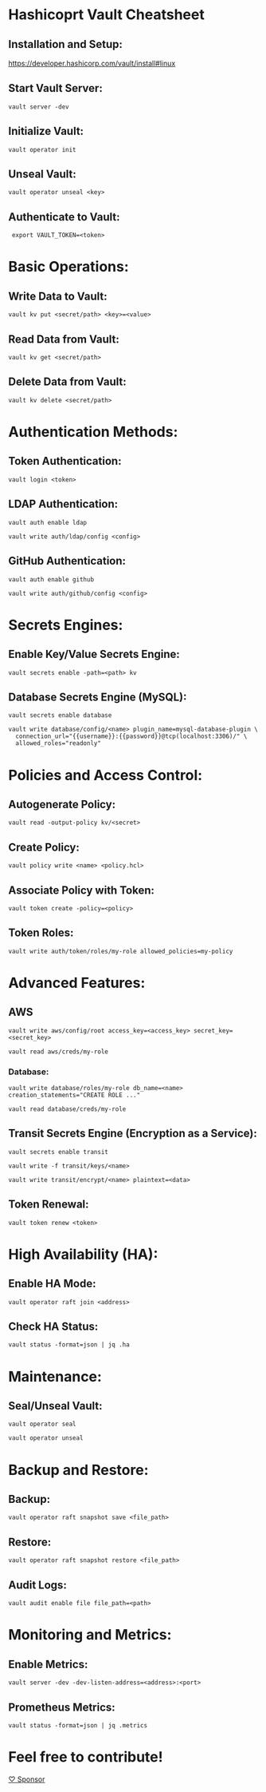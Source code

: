 # Hashicoprt Vault Cheatsheet

## Installation and Setup:

https://developer.hashicorp.com/vault/install#linux

## Start Vault Server:

```vault server -dev```

## Initialize Vault:

```vault operator init```

## Unseal Vault:

```vault operator unseal <key>```

## Authenticate to Vault:

``` export VAULT_TOKEN=<token>```

# Basic Operations:

## Write Data to Vault:

```vault kv put <secret/path> <key>=<value>```

## Read Data from Vault:

```vault kv get <secret/path>```

## Delete Data from Vault:

```vault kv delete <secret/path>```

# Authentication Methods:

## Token Authentication:

```vault login <token>```

## LDAP Authentication:

```vault auth enable ldap```

```vault write auth/ldap/config <config>```

## GitHub Authentication:

```vault auth enable github```

```vault write auth/github/config <config>```

# Secrets Engines:

## Enable Key/Value Secrets Engine:

```vault secrets enable -path=<path> kv```

## Database Secrets Engine (MySQL):

```vault secrets enable database```

```
vault write database/config/<name> plugin_name=mysql-database-plugin \
  connection_url="{{username}}:{{password}}@tcp(localhost:3306)/" \
  allowed_roles="readonly"
```

# Policies and Access Control:

## Autogenerate Policy:

```vault read -output-policy kv/<secret>```

## Create Policy:

```vault policy write <name> <policy.hcl>```

## Associate Policy with Token:

```vault token create -policy=<policy>```

## Token Roles:

```vault write auth/token/roles/my-role allowed_policies=my-policy```

# Advanced Features:

## AWS
```vault write aws/config/root access_key=<access_key> secret_key=<secret_key>```

```vault read aws/creds/my-role```

### Database:
```vault write database/roles/my-role db_name=<name> creation_statements="CREATE ROLE ..."```

```vault read database/creds/my-role```

## Transit Secrets Engine (Encryption as a Service):
```vault secrets enable transit```

```vault write -f transit/keys/<name>```

```vault write transit/encrypt/<name> plaintext=<data>```

## Token Renewal:

```vault token renew <token>```

# High Availability (HA):
## Enable HA Mode:

```vault operator raft join <address>```

## Check HA Status:

```vault status -format=json | jq .ha```

# Maintenance:

## Seal/Unseal Vault:
```vault operator seal```

```vault operator unseal```

# Backup and Restore:

## Backup:
```vault operator raft snapshot save <file_path>```

## Restore:

```vault operator raft snapshot restore <file_path>```

## Audit Logs:

```vault audit enable file file_path=<path>```

# Monitoring and Metrics:

## Enable Metrics:
```vault server -dev -dev-listen-address=<address>:<port>```

## Prometheus Metrics:

```vault status -format=json | jq .metrics```

# Feel free to contribute!

[♡ Sponsor](https://github.com/sponsors/GlTIab)




